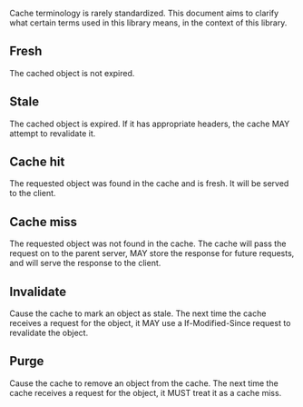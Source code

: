 Cache terminology is rarely standardized. This document aims to clarify what certain terms used in this library means, in the context of this library.

## Fresh
The cached object is not expired.

## Stale
The cached object is expired. If it has appropriate headers, the cache MAY attempt to revalidate it.

## Cache hit
The requested object was found in the cache and is fresh. It will be served to the client.

## Cache miss
The requested object was not found in the cache. The cache will pass the request on to the parent server, MAY store the response for future requests, and will serve the response to the client.

## Invalidate
Cause the cache to mark an object as stale. The next time the cache receives a request for the object, it MAY use a If-Modified-Since request to revalidate the object.

## Purge
Cause the cache to remove an object from the cache. The next time the cache receives a request for the object, it MUST treat it as a cache miss.

